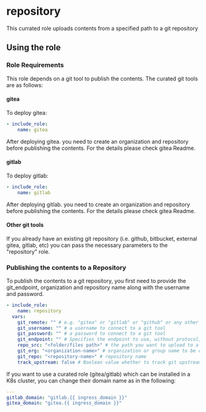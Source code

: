# repository

This currated role uploads contents from a specified path to a git repository

## Using the role

### Role Requirements
This role depends on a git tool to publish the contents. The curated git tools are as follows:

#### gitea
To deploy gitea:
```yaml
- include_role:
    name: gitea
```
After deploying gitea. you need to create an organization and repository before publishing the contents.
For the details please check gitea Readme.

#### gitlab
To deploy gitlab:
```yaml
- include_role:
    name: gitlab
```
After deploying gitlab. you need to create an organization and repository before publishing the contents.
For the details please check gitea Readme.
#### Other git tools
If you already have an existing git repository (i.e. github, bitbucket, external gitea, gitlab, etc) you can pass the necessary parameters to the "repository" role.

### Publishing the contents to a Repository

To publish the contents to a git repository, you first need to provide the git_endpoint, organization and repository name along with the username and password.

```yaml
- include_role:
    name: repository
  vars:
    git_remote: "" # e.g. "gitea" or "gitlab" or "github" or any other git tool
    git_username: "" # a username to connect to a git tool
    git_password: "" # a password to connect to a git tool
    git_endpoint: "" # Specifies the endpoint to use, without protocol, for example "github.com". If git_remote is gitea or gitlab, git_endpoint is generated automatically. For the rest, you can directly set an endpoint.
    repo_src: "<folder/files path>" # the path you want to upload to a git repository
    git_org: "<organization-name>" # organization or group name to be created in a git tool
    git_repo: "<repository-name>" # repository name
    track_upstream: false # Boolean value whether to track git upstream. This might be helpful when you do manual pulls/pushes from the local repository on the ACE-Box.

```
If you want to use a curated role (gitea/gitlab) which can be installed in a K8s cluster, you can change their domain name as in the following: 

```yaml
---
gitlab_domain: "gitlab.{{ ingress_domain }}"
gitea_domain: "gitea.{{ ingress_domain }}"
```
